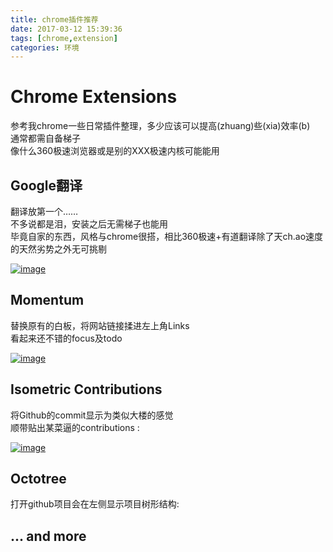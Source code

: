 ```yaml
---
title: chrome插件推荐
date: 2017-03-12 15:39:36
tags: [chrome,extension]
categories: 环境
---
```

# Chrome Extensions

参考我chrome一些日常插件整理，多少应该可以提高(zhuang)些(xia)效率(b)  
通常都需自备梯子  
像什么360极速浏览器或是别的XXX极速内核可能能用

## **Google翻译**

翻译放第一个……  
不多说都是泪，安装之后无需梯子也能用  
毕竟自家的东西，风格与chrome很搭，相比360极速+有道翻译除了天ch.ao速度的天然劣势之外无可挑剔

[![image](https://cloud.githubusercontent.com/assets/12951147/23830063/50b49b06-073c-11e7-9cae-f0f988f12f11.png)](https://chrome.google.com/webstore/detail/aapbdbdomjkkjkaonfhkkikfgjllcleb)

<!-- more -->

## Momentum  

替换原有的白板，将网站链接揉进左上角Links  
看起来还不错的focus及todo

[![image](https://cloud.githubusercontent.com/assets/12951147/23830009/dc6d1c06-073a-11e7-918e-ac871832d2d9.png)](https://chrome.google.com/webstore/detail/laookkfknpbbblfpciffpaejjkokdgca)

## Isometric Contributions

将Github的commit显示为类似大楼的感觉  
顺带贴出某菜逼的contributions :

[![image](https://cloud.githubusercontent.com/assets/12951147/23830129/1158492e-073e-11e7-8ddf-86f50ec4c6fa.png)](https://chrome.google.com/webstore/detail/mjoedlfflcchnleknnceiplgaeoegien)

## Octotree

打开github项目会在左侧显示项目树形结构:  

## ... and more
